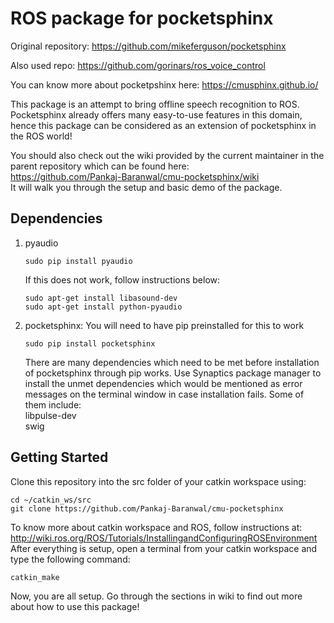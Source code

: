 # ROS package for pocketsphinx  
Original repository: https://github.com/mikeferguson/pocketsphinx  
  
Also used repo: https://github.com/gorinars/ros_voice_control  
  
You can know more about pocketpshinx here: https://cmusphinx.github.io/  
  
This package is an attempt to bring offline speech recognition to ROS. Pocketsphinx already offers many easy-to-use features in this domain, hence this package can be considered as an extension of pocketsphinx in the ROS world!  
  
You should also check out the wiki provided by the current maintainer in the parent repository which can be found here:  
https://github.com/Pankaj-Baranwal/cmu-pocketsphinx/wiki  
It will walk you through the setup and basic demo of the package.

## Dependencies  
1) pyaudio  
    ```
    sudo pip install pyaudio
    ```  
    If this does not work, follow instructions below:
    ```
    sudo apt-get install libasound-dev
    sudo apt-get install python-pyaudio
    ```
2) pocketsphinx: You will need to have pip preinstalled for this to work
    ```
    sudo pip install pocketsphinx
    ```
    There are many dependencies which need to be met before installation of pocketsphinx through pip works.
    Use Synaptics package manager to install the unmet dependencies which would be mentioned as error messages on the terminal window in case installation fails. Some of them include:  
    libpulse-dev  
    swig

## Getting Started
Clone this repository into the src folder of your catkin workspace using:  
```  
cd ~/catkin_ws/src
git clone https://github.com/Pankaj-Baranwal/cmu-pocketsphinx
```
To know more about catkin workspace and ROS, follow instructions at: http://wiki.ros.org/ROS/Tutorials/InstallingandConfiguringROSEnvironment  
After everything is setup, open a terminal from your catkin workspace and type the following command:  
``` 
catkin_make
```
Now, you are all setup. Go through the sections in wiki to find out more about how to use this package!
